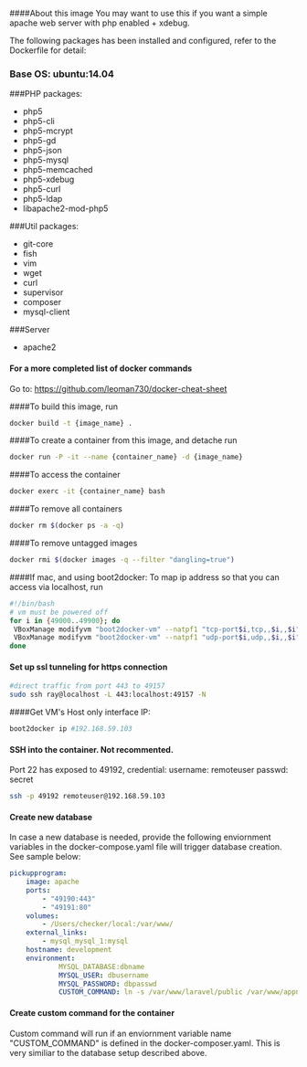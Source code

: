 ####About this image
You may want to use this if you want a simple apache web server with php enabled + xdebug.

The following packages has been installed and configured, refer to the Dockerfile for detail:
### Base OS: ubuntu:14.04
###PHP packages:
- php5
- php5-cli
- php5-mcrypt
- php5-gd
- php5-json
- php5-mysql
- php5-memcached
- php5-xdebug
- php5-curl
- php5-ldap
- libapache2-mod-php5

###Util packages:
- git-core
- fish
- vim
- wget
- curl
- supervisor
- composer
- mysql-client

###Server
- apache2


#### For a more completed list of docker commands
Go to: https://github.com/leoman730/docker-cheat-sheet

####To build this image, run 
```bash
docker build -t {image_name} .
```
####To create a container from this image, and detache run
```bash
docker run -P -it --name {container_name} -d {image_name}
```
####To access the container
```bash
docker exerc -it {container_name} bash
```

####To remove all containers
```bash
docker rm $(docker ps -a -q)
```

####To remove untagged images
```bash
docker rmi $(docker images -q --filter "dangling=true")
```

####If mac, and using boot2docker:
To map ip address so that you can access via localhost, run
```bash
#!/bin/bash
# vm must be powered off
for i in {49000..49900}; do
 VBoxManage modifyvm "boot2docker-vm" --natpf1 "tcp-port$i,tcp,,$i,,$i";
 VBoxManage modifyvm "boot2docker-vm" --natpf1 "udp-port$i,udp,,$i,,$i";
done
```

#### Set up ssl tunneling for https connection
```bash
#direct traffic from port 443 to 49157
sudo ssh ray@localhost -L 443:localhost:49157 -N
```

####Get VM's Host only interface IP:
```bash
boot2docker ip #192.168.59.103
```

#### SSH into the container. Not recommented.
Port 22 has exposed to 49192, credential: username: remoteuser passwd: secret
```bash
ssh -p 49192 remoteuser@192.168.59.103
```

#### Create new database 
In case a new database is needed, provide the following enviornment
variables in the docker-compose.yaml file will trigger database creation. See sample below:

```yaml
pickupprogram:
    image: apache
    ports:
        - "49190:443"
        - "49191:80"
    volumes:
        - /Users/checker/local:/var/www/
    external_links:
        - mysql_mysql_1:mysql
    hostname: development  
    environment:
            MYSQL_DATABASE:dbname 
            MYSQL_USER: dbusername
            MYSQL_PASSWORD: dbpasswd
            CUSTOM_COMMAND: ln -s /var/www/laravel/public /var/www/appname
```

#### Create custom command for the container
Custom command will run if an enviornment variable name "CUSTOM_COMMAND" is defined in the docker-composer.yaml. This is very similiar to the database setup described above.


